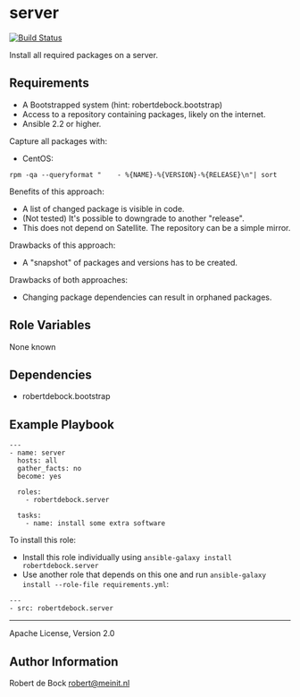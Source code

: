server
=========

[![Build Status](https://travis-ci.org/robertdebock/ansible-role-server.svg?branch=master)](https://travis-ci.org/robertdebock/ansible-role-server)

Install all required packages on a server.

Requirements
------------

- A Bootstrapped system (hint: robertdebock.bootstrap)
- Access to a repository containing packages, likely on the internet.
- Ansible 2.2 or higher.

Capture all packages with:
- CentOS:
```
rpm -qa --queryformat "    - %{NAME}-%{VERSION}-%{RELEASE}\n"| sort
```

Benefits of this approach:
- A list of changed package is visible in code.
- (Not tested) It's possible to downgrade to another "release".
- This does not depend on Satellite. The repository can be a simple mirror.

Drawbacks of this approach:
- A "snapshot" of packages and versions has to be created.

Drawbacks of both approaches:
- Changing package dependencies can result in orphaned packages.

Role Variables
--------------

None known

Dependencies
------------

- robertdebock.bootstrap

Example Playbook
----------------

```
---
- name: server
  hosts: all
  gather_facts: no
  become: yes

  roles:
    - robertdebock.server

  tasks:
    - name: install some extra software
```

To install this role:
- Install this role individually using `ansible-galaxy install robertdebock.server`
- Use another role that depends on this one and run `ansible-galaxy install --role-file requirements.yml`:

```
---
- src: robertdebock.server
```

-------

Apache License, Version 2.0

Author Information
------------------

Robert de Bock <robert@meinit.nl>
